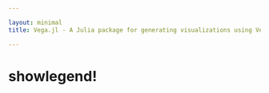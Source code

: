 ```yaml
---

layout: minimal
title: Vega.jl - A Julia package for generating visualizations using Vega

---
```


# showlegend!